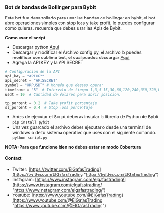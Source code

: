 ### Bot de bandas de Bollinger para Bybit

Este bot fue desarrollado para usar las bandas de bollinger en bybit, el bot abre operaciones simples con stop loss y take profit, lo puedes configurar como quieras. recuerda que debes usar las Apis de Bybit.

**Como usar el script**
- Descargar python [Aqui](https://www.python.org/ "Aqui")
- Descargar y modificar el Archivo config.py, el archivo lo puedes modificar con sublime text, el cual puedes descargar [Aqui](https://www.sublimetext.com/ "Aqui")
- Agrega la API KEY y la API SECRET
```python
# Configuracion de la API
api_key = "APIKEY"
api_secret = "APISECRET"
symbol = "XRPUSDT" # Moneda que deseas operar
timeframe = "5"  # Intervalo de tiempo 1,3,5,15,30,60,120,240,360,720,D,M,W
usdt = 10  # Cantidad de dolares para abrir posicion.

tp_porcent = 0.2  # Take profit porcentaje
sl_porcent = 0.4  # Stop loss porcentaje
```
- Antes de ejecutar el Script deberas instalar la libreria de Python de Bybit `pip install pybit`
- Una vez guardado el archivo debes ejecutarlo desde una terminal de windows o de tu sistema operativo que uses con el siguiente comando.
`python script.py`

**NOTA: Para que funcione bien no debes estar en modo Cobertura**

#### Contact
- Twitter: [https://twitter.com/ElGafasTrading](https://twitter.com/ElGafasTrading "https://twitter.com/ElGafasTrading")
- Instagram: [https://www.instagram.com/elgafastrading/](https://www.instagram.com/elgafastrading/ "https://www.instagram.com/elgafastrading/")
- Youtube: [https://www.youtube.com/@ElGafasTrading](https://www.youtube.com/@ElGafasTrading "https://www.youtube.com/@ElGafasTrading")
